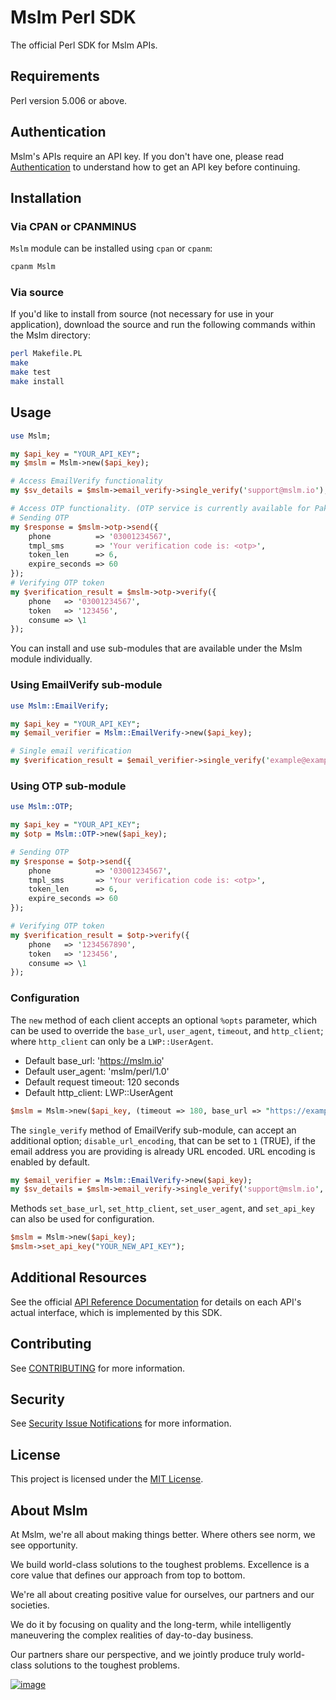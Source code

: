 # Mslm Perl SDK

The official Perl SDK for Mslm APIs.

## Requirements

Perl version 5.006 or above.

## Authentication

Mslm's APIs require an API key. If you don't have one, please read
[Authentication](https://mslm.io/docs/api/authentication) to understand how to
get an API key before continuing.

## Installation

### Via CPAN or CPANMINUS

`Mslm` module can be installed using `cpan` or `cpanm`:

```bash
cpanm Mslm
```

### Via source

If you'd like to install from source (not necessary for use in your application), download the source and run the following commands within the Mslm directory:

```bash
perl Makefile.PL
make
make test
make install
```

## Usage

```perl
use Mslm;

my $api_key = "YOUR_API_KEY";
my $mslm = Mslm->new($api_key);

# Access EmailVerify functionality
my $sv_details = $mslm->email_verify->single_verify('support@mslm.io');

# Access OTP functionality. (OTP service is currently available for Pakistan only)
# Sending OTP
my $response = $mslm->otp->send({
	phone          => '03001234567',
	tmpl_sms       => 'Your verification code is: <otp>',
	token_len      => 6,
	expire_seconds => 60
});
# Verifying OTP token
my $verification_result = $mslm->otp->verify({
	phone   => '03001234567',
	token   => '123456',
	consume => \1
});
```

You can install and use sub-modules that are available under the Mslm module individually.

### Using EmailVerify sub-module

```perl
use Mslm::EmailVerify;

my $api_key = "YOUR_API_KEY";
my $email_verifier = Mslm::EmailVerify->new($api_key);

# Single email verification
my $verification_result = $email_verifier->single_verify('example@example.com');
```

### Using OTP sub-module

```perl
use Mslm::OTP;

my $api_key = "YOUR_API_KEY";
my $otp = Mslm::OTP->new($api_key);

# Sending OTP
my $response = $otp->send({
	phone          => '03001234567',
	tmpl_sms       => 'Your verification code is: <otp>',
	token_len      => 6,
	expire_seconds => 60
});

# Verifying OTP token
my $verification_result = $otp->verify({
	phone   => '1234567890',
	token   => '123456',
	consume => \1
});
```

### Configuration

The `new` method of each client accepts an optional `%opts` parameter, which can be used to override the `base_url`, `user_agent`, `timeout`, and `http_client`; where `http_client` can only be a `LWP::UserAgent`.
* Default base_url: 'https://mslm.io'
* Default user_agent: 'mslm/perl/1.0'
* Default request timeout: 120 seconds
* Default http_client: LWP::UserAgent

```perl
$mslm = Mslm->new($api_key, (timeout => 180, base_url => "https://example.com"));
```

The `single_verify` method of EmailVerify sub-module, can accept an additional option; `disable_url_encoding`, that can be set to `1` (TRUE), if the email address you are providing is already URL encoded. URL encoding is enabled by default.

```perl
my $email_verifier = Mslm::EmailVerify->new($api_key);
my $sv_details = $mslm->email_verify->single_verify('support@mslm.io', (disable_url_encoding => '1'));
```

Methods `set_base_url`, `set_http_client`, `set_user_agent`, and `set_api_key` can also be used for configuration.

```perl
$mslm = Mslm->new($api_key);
$mslm->set_api_key("YOUR_NEW_API_KEY");
```


## Additional Resources

See the official [API Reference Documentation](https://mslm.io/docs/api) for
details on each API's actual interface, which is implemented by this SDK.

## Contributing

See [CONTRIBUTING](CONTRIBUTING.md) for more information.

## Security

See [Security Issue
Notifications](CONTRIBUTING.md#security-issue-notifications) for more
information.

## License

This project is licensed under the [MIT License](LICENSE).

## About Mslm

At Mslm, we're all about making things better. Where others see norm, we see
opportunity.

We build world-class solutions to the toughest problems. Excellence is a core
value that defines our approach from top to bottom.

We're all about creating positive value for ourselves, our partners and our
societies.

We do it by focusing on quality and the long-term, while intelligently
maneuvering the complex realities of day-to-day business.

Our partners share our perspective, and we jointly produce truly world-class
solutions to the toughest problems.

[![image](https://avatars.githubusercontent.com/u/50307970?s=200&v=4)](https://mslm.io/)
